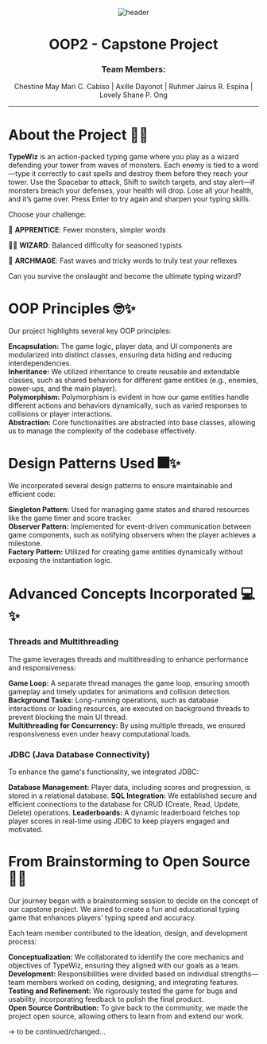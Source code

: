 <div align="center">
  
  ![header](https://github.com/user-attachments/assets/b8695295-c3da-4a86-9a07-5cce7052490d)
  
</div>
<div align="center">
  
# OOP2 - Capstone Project

</div>

<div align="center">
  
<h3>
Team Members:
</h3>

<p>
Chestine May Mari C. Cabiso |
Axille Dayonot |
Ruhmer Jairus R. Espina |
Lovely Shane P. Ong
</p>

</div>

---

# About the Project 💜✨

**TypeWiz** is an action-packed typing game where you play as a wizard defending your tower from waves of monsters. Each enemy is tied to a word—type it correctly to cast spells and destroy them before they reach your tower. Use the Spacebar to attack, Shift to switch targets, and stay alert—if monsters breach your defenses, your health will drop. Lose all your health, and it’s game over. Press Enter to try again and sharpen your typing skills.

Choose your challenge:

💫 **APPRENTICE**: Fewer monsters, simpler words

🧙‍♂️ **WIZARD**: Balanced difficulty for seasoned typists

🔮 **ARCHMAGE**: Fast waves and tricky words to truly test your reflexes

Can you survive the onslaught and become the ultimate typing wizard?
# OOP Principles 🤓✨

Our project highlights several key OOP principles:<br>

**Encapsulation:** The game logic, player data, and UI components are modularized into distinct classes, ensuring data hiding and reducing interdependencies.<br>
**Inheritance:** We utilized inheritance to create reusable and extendable classes, such as shared behaviors for different game entities (e.g., enemies, power-ups, and the main player).<br>
**Polymorphism:** Polymorphism is evident in how our game entities handle different actions and behaviors dynamically, such as varied responses to collisions or player interactions.<br>
**Abstraction:** Core functionalities are abstracted into base classes, allowing us to manage the complexity of the codebase effectively.<br>

# Design Patterns Used 🎆✨

We incorporated several design patterns to ensure maintainable and efficient code:<br>

**Singleton Pattern:** Used for managing game states and shared resources like the game timer and score tracker.<br>
**Observer Pattern:** Implemented for event-driven communication between game components, such as notifying observers when the player achieves a milestone.<br>
**Factory Pattern:** Utilized for creating game entities dynamically without exposing the instantiation logic.<br>

# Advanced Concepts Incorporated 💻✨

<h3>
  Threads and Multithreading
</h3>

The game leverages threads and multithreading to enhance performance and responsiveness:<br>

**Game Loop:** A separate thread manages the game loop, ensuring smooth gameplay and timely updates for animations and collision detection.<br>
**Background Tasks:** Long-running operations, such as database interactions or loading resources, are executed on background threads to prevent blocking the main UI thread.<br>
**Multithreading for Concurrency:** By using multiple threads, we ensured responsiveness even under heavy computational loads.

<h3>
  JDBC (Java Database Connectivity)
</h3>

To enhance the game's functionality, we integrated JDBC:<br>

**Database Management:** Player data, including scores and progression, is stored in a relational database.
**SQL Integration:** We established secure and efficient connections to the database for CRUD (Create, Read, Update, Delete) operations.
**Leaderboards:** A dynamic leaderboard fetches top player scores in real-time using JDBC to keep players engaged and motivated.

# From Brainstorming to Open Source 🔮✨

Our journey began with a brainstorming session to decide on the concept of our capstone project. We aimed to create a fun and educational typing game that enhances players' typing speed and accuracy.<br>

Each team member contributed to the ideation, design, and development process:<br>

**Conceptualization:** We collaborated to identify the core mechanics and objectives of TypeWiz, ensuring they aligned with our goals as a team. <br>
**Development:** Responsibilities were divided based on individual strengths—team members worked on coding, designing, and integrating features. <br>
**Testing and Refinement:** We rigorously tested the game for bugs and usability, incorporating feedback to polish the final product.<br>
**Open Source Contribution:** To give back to the community, we made the project open source, allowing others to learn from and extend our work.




-> to be continued/changed...













